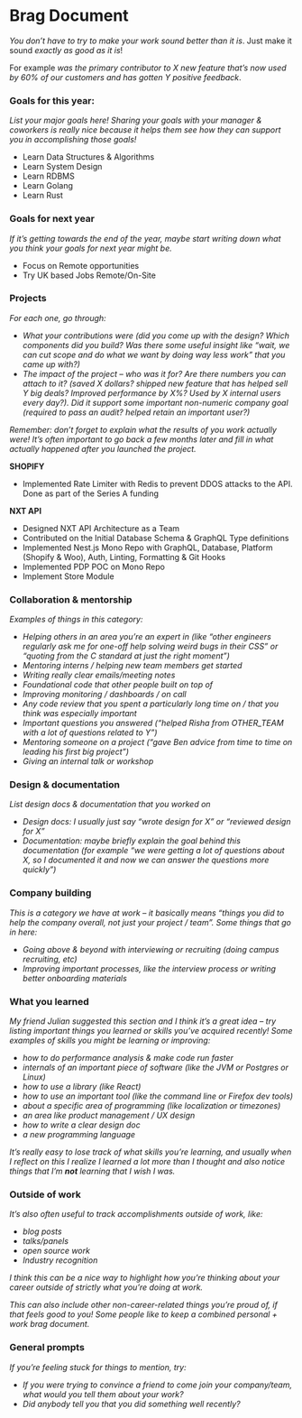 # Brag Document

*You don’t have to try to make your work sound better than it is*. Just make it sound *exactly as good as it is*! 

For example *was the primary contributor to X new feature that’s now used by 60% of our customers and has gotten Y positive feedback*.

### Goals for this year:

*List your major goals here! Sharing your goals with your manager & coworkers is really nice because it helps them see how they can support you in accomplishing those goals!*

- Learn Data Structures & Algorithms
- Learn System Design
- Learn RDBMS
- Learn Golang
- Learn Rust

### Goals for next year

*If it’s getting towards the end of the year, maybe start writing down what you think your goals for next year might be.*

- Focus on Remote opportunities
- Try UK based Jobs Remote/On-Site

### Projects

*For each one, go through:*

-   *What your contributions were (did you come up with the design? Which components did you build? Was there some useful insight like “wait, we can cut scope and do what we want by doing way less work” that you came up with?)*
-   *The impact of the project – who was it for? Are there numbers you can attach to it? (saved X dollars? shipped new feature that has helped sell Y big deals? Improved performance by X%? Used by X internal users every day?). Did it support some important non-numeric company goal (required to pass an audit? helped retain an important user?)*

*Remember: don’t forget to explain what the results of you work actually were! It’s often important to go back a few months later and fill in what actually happened after you launched the project.*

**SHOPIFY**

- Implemented Rate Limiter with Redis to prevent DDOS attacks to the API. Done as part of the Series A funding

**NXT API**

- Designed NXT API Architecture as a Team
- Contributed on the Initial Database Schema & GraphQL Type definitions
- Implemented Nest.js Mono Repo with GraphQL, Database, Platform (Shopify & Woo), Auth, Linting, Formatting & Git Hooks
- Implemented PDP POC on Mono Repo
- Implement Store Module

### Collaboration & mentorship

*Examples of things in this category:*

-   *Helping others in an area you’re an expert in (like “other engineers regularly ask me for one-off help solving weird bugs in their CSS” or “quoting from the C standard at just the right moment”)*
-   *Mentoring interns / helping new team members get started*
-   *Writing really clear emails/meeting notes*
-   *Foundational code that other people built on top of*
-   *Improving monitoring / dashboards / on call*
-   *Any code review that you spent a particularly long time on / that you think was especially important*
-   *Important questions you answered (“helped Risha from OTHER_TEAM with a lot of questions related to Y”)*
-   *Mentoring someone on a project (“gave Ben advice from time to time on leading his first big project”)*
-   *Giving an internal talk or workshop*

### Design & documentation

*List design docs & documentation that you worked on*

-   *Design docs: I usually just say “wrote design for X” or “reviewed design for X”*
-   *Documentation: maybe briefly explain the goal behind this documentation (for example “we were getting a lot of questions about X, so I documented it and now we can answer the questions more quickly”)*

### Company building

*This is a category we have at work – it basically means “things you did to help the company overall, not just your project / team”. Some things that go in here:*

-   *Going above & beyond with interviewing or recruiting (doing campus recruiting, etc)*
-   *Improving important processes, like the interview process or writing better onboarding materials*

### What you learned

*My friend Julian suggested this section and I think it’s a great idea – try listing important things you learned or skills you’ve acquired recently! Some examples of skills you might be learning or improving:*

-   *how to do performance analysis & make code run faster*
-   *internals of an important piece of software (like the JVM or Postgres or Linux)*
-   *how to use a library (like React)*
-   *how to use an important tool (like the command line or Firefox dev tools)*
-   *about a specific area of programming (like localization or timezones)*
-   *an area like product management / UX design*
-   *how to write a clear design doc*
-   *a new programming language*

*It’s really easy to lose track of what skills you’re learning, and usually when I reflect on this I realize I learned a lot more than I thought and also notice things that I’m **not** learning that I wish I was.*

### Outside of work

*It’s also often useful to track accomplishments outside of work, like:*

-   *blog posts*
-   *talks/panels*
-   *open source work*
-   *Industry recognition*

*I think this can be a nice way to highlight how you’re thinking about your career outside of strictly what you’re doing at work.*

*This can also include other non-career-related things you’re proud of, if that feels good to you! Some people like to keep a combined personal + work brag document.*

### General prompts

*If you’re feeling stuck for things to mention, try:*

-   *If you were trying to convince a friend to come join your company/team, what would you tell them about your work?*
-   *Did anybody tell you that you did something well recently?*